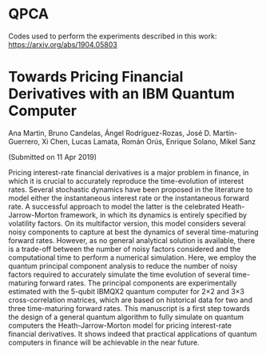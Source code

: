 # QPCA
Codes used to perform the experiments described in this work: https://arxiv.org/abs/1904.05803

# Towards Pricing Financial Derivatives with an IBM Quantum Computer

Ana Martin, Bruno Candelas, Ángel Rodríguez-Rozas, José D. Martín-Guerrero, Xi Chen, Lucas Lamata, Román Orús, Enrique Solano, Mikel Sanz

(Submitted on 11 Apr 2019)

Pricing interest-rate financial derivatives is a major problem in finance, in which it is crucial to accurately reproduce the time-evolution of interest rates. Several stochastic dynamics have been proposed in the literature to model either the instantaneous interest rate or the instantaneous forward rate. A successful approach to model the latter is the celebrated Heath-Jarrow-Morton framework, in which its dynamics is entirely specified by volatility factors. On its multifactor version, this model considers several noisy components to capture at best the dynamics of several time-maturing forward rates. However, as no general analytical solution is available, there is a trade-off between the number of noisy factors considered and the computational time to perform a numerical simulation. Here, we employ the quantum principal component analysis to reduce the number of noisy factors required to accurately simulate the time evolution of several time-maturing forward rates. The principal components are experimentally estimated with the 5-qubit IBMQX2 quantum computer for 2×2 and 3×3 cross-correlation matrices, which are based on historical data for two and three time-maturing forward rates. This manuscript is a first step towards the design of a general quantum algorithm to fully simulate on quantum computers the Heath-Jarrow-Morton model for pricing interest-rate financial derivatives. It shows indeed that practical applications of quantum computers in finance will be achievable in the near future.
